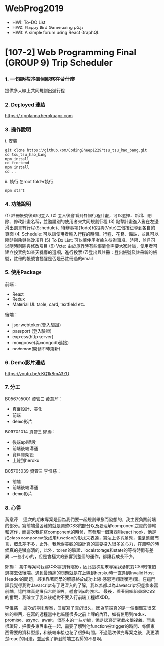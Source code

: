 # WebProg2019

* HW1: To-DO List
* HW2: Flappy Bird Game using p5.js
* HW3: A simple forum using React GraphQL

# [107-2] Web Programming Final <br> (GROUP 9) Trip Scheduler

### 1. 一句話描述這個服務在做什麼
提供多人線上共同規劃出遊行程

### 2. Deployed 連結
https://tripplanna.herokuapp.com

### 3. 操作說明
i. 安裝
```
git clone https://github.com/CodingSheep1229/tsu_tsu_hao_bang.git
cd tsu_tsu_hao_bang
npm install
cd frontend
npm install
cd ..
```
ii. 執行
在root folder執行
```
npm start
```

### 4. 功能說明
(1) 註冊帳號後即可登入
(2) 登入後會看到各個行程計畫，可以選擇、新增、刪除、修改計畫名稱，並邀請別的使用者來共同規劃行程
(3) 點擊計畫進入後在左邊滑出選單有行程(Schedule)、待辦事項(Todo)和投票(Vote)三個按鈕導到各自的頁面
(4) Schedule: 可以讓使用者輸入行程的時間、行程、花費、備註，並且可以隨時刪除與修改項目
(5) To Do List: 可以讓使用者輸入待辦事項、時限，並且可以隨時刪除與修改項目
(6) Vote: 由於旅行時有些事情會需要大家討論，使用者可建立投票例如某天餐廳的選項，進行投票
(7)登出與註冊：登出帳號及註冊新的帳號，註冊的帳號會提醒是否是已註冊過的email

### 5. 使用Package
前端：
* React
* Redux
* Material UI: table, card, textfield etc.

後端：
* jsonwebtoken(登入驗證)
* passport (登入驗證)
* express(http server)
* mongoose(與mongodb連接)
* nodemon(開發即時更新)


### 6. Demo影片連結
https://youtu.be/dKQ1k8mA3ZU
### 7. 分工
B056705001 資管三 黃意芹：
* 頁面設計、美化
* 前端
* demo影片

B05705014 資管三 鄭揚：
* 後端api架設
* 前端後端溝通
* 資料庫架設
* 上線到heroku

B05705039 資管三 李惟慈：
* 前端
* 前端後端溝通
* demo影片

### 8. 心得
黃意芹：
這次的期末專案是因為我們要一起規劃畢旅而發想的，我主要負責前端的部分。寫前端最困難的就是調整CSS的部分以及要理解component之間的傳輸和運作，而這次我在寫component的時候，有發現一個東西叫react hook，他是把class component改成用function的形式來表達，寫法上多有差異，但是整體而言，概念差不多，此外，我覺得美觀的設計真的需要投入很多的心力，在調整的時候真的是蠻崩潰的，此外，token的驗證、localstorage和state的等待時間有差異...一些小小的，但是會極大的影響到整個的運作，都讓我成長不少。

鄭揚：
期中專案時我寫CSS寫到有陰影，因此這次期末專案我基於對CSS的懼怕選擇去做後端。遇到最頭痛的問題就是在上線到heroku時一直遇到Invalid Host Header的問題，最後靠著同學的解惑終於成功上線(感恩翔翔讚嘆翔翔)。在這門課我覺得我對Javascript有了更深入的了解，我以為都以為Javascript只能拿來寫前端，這門課真是讓我大開眼界，體會到js的強大。
最後，看著同組組員跟CSS的奮戰，我確立了我以後絕對不要入行前端工程師XDD。

李惟慈：
這次的期末專案，其實寫了真的很久，因為前端真的是一個很難又很玄妙的東西，在寫的過程當中也搞懂很多之前上課的內容，如有使用到redux、promise、async、await，很基本的一些功能，但是認真研究起來很複雜，而且很瑣碎，把很多東西串在一起，需要了解到他function被trigger的時間、每個東西需要的資料型態，和後端串接也花了很多時間。不過這次做完專案之後，我更清楚react的用法，並且也了解到前端工程師的不易啊。
